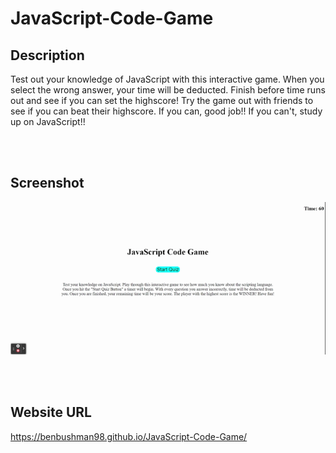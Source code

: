 # JavaScript-Code-Game
## Description
Test out your knowledge of JavaScript with this interactive game. When you select the wrong answer, your time will be deducted. Finish before time runs out and see if you can set the highscore! Try the game out with friends to see if you can beat their highscore. If you can, good job!! If you can't, study up on JavaScript!!

<br></br>

## Screenshot
![Screenshot of what the webpage looks like](assets/img/Screenshot.JavaScript-Code-game2.gif)

<br></br>

## Website URL
https://benbushman98.github.io/JavaScript-Code-Game/
